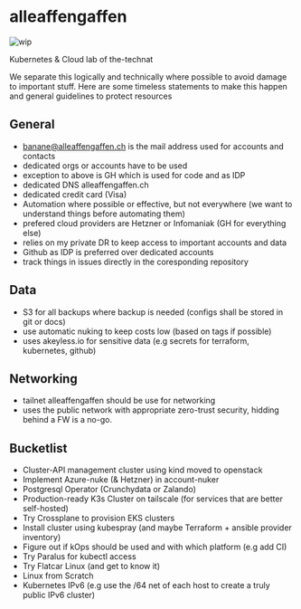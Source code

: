 # alleaffengaffen

![wip](https://img.shields.io/badge/Status-Work%20in%20Progress-important)

Kubernetes & Cloud lab of the-technat

We separate this logically and technically where possible to avoid damage to important stuff. Here are some timeless statements to make this happen and general guidelines to protect resources

## General
- banane@alleaffengaffen.ch is the mail address used for accounts and contacts
- dedicated orgs or accounts have to be used
- exception to above is GH which is used for code and as IDP 
- dedicated DNS alleaffengaffen.ch
- dedicated credit card (Visa) 
- Automation where possible or effective, but not everywhere (we want to understand things before automating them)
- prefered cloud providers are Hetzner or Infomaniak (GH for everything else)
- relies on my private DR to keep access to important accounts and data
- Github as IDP is preferred over dedicated accounts
- track things in issues directly in the coresponding repository

## Data
- S3 for all backups where backup is needed (configs shall be stored in git or docs)
- use automatic nuking to keep costs low (based on tags if possible)
- uses akeyless.io for sensitive data (e.g secrets for terraform, kubernetes, github) 

## Networking
- tailnet alleaffengaffen should be use for networking
- uses the public network with appropriate zero-trust security, hidding behind a FW is a no-go.

## Bucketlist

- Cluster-API management cluster using kind moved to openstack
- Implement Azure-nuke (& Hetzner) in account-nuker
- Postgresql Operator (Crunchydata or Zalando)
- Production-ready K3s Cluster on tailscale (for services that are better self-hosted)
- Try Crossplane to provision EKS clusters
- Install cluster using kubespray (and maybe Terraform + ansible provider inventory)
- Figure out if kOps should be used and with which platform (e.g add CI)
- Try Paralus for kubectl access
- Try Flatcar Linux (and get to know it)
- Linux from Scratch
- Kubernetes IPv6 (e.g use the /64 net of each host to create a truly public IPv6 cluster)

